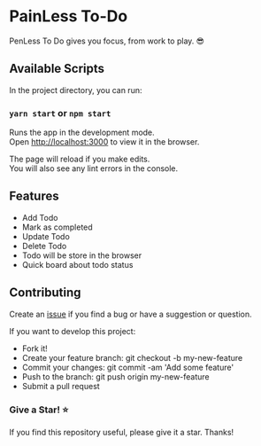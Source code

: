 # PainLess To-Do

PenLess To Do gives you focus, from work to play. 😎

## Available Scripts

In the project directory, you can run:

### `yarn start` or `npm start`

Runs the app in the development mode.\
Open [http://localhost:3000](http://localhost:3000) to view it in the browser.

The page will reload if you make edits.\
You will also see any lint errors in the console.


## Features

- Add Todo
- Mark as completed
- Update Todo
- Delete Todo
- Todo will be store in the browser
- Quick board about todo status


## Contributing
Create an [issue](https://github.com/hidaytrahman/penless-todo/issues/new) if you find a bug or have a suggestion or question. 

If you want to develop this project:

- Fork it!
- Create your feature branch: git checkout -b my-new-feature
- Commit your changes: git commit -am 'Add some feature'
- Push to the branch: git push origin my-new-feature
- Submit a pull request

### Give a Star! ⭐️

If you find this repository useful, please give it a star. Thanks!